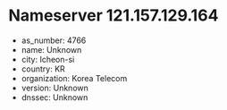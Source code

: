 # Nameserver 121.157.129.164

* as_number: 4766
* name: Unknown
* city: Icheon-si
* country: KR
* organization: Korea Telecom
* version: Unknown
* dnssec: Unknown

